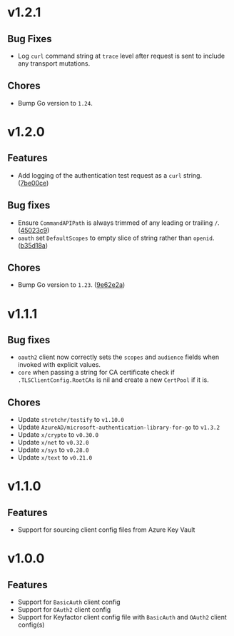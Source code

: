# v1.2.1

## Bug Fixes
- Log `curl` command string at `trace` level after request is sent to include any transport mutations.

## Chores
- Bump Go version to `1.24`.

# v1.2.0

## Features
- Add logging of the authentication test request as a `curl` string. ([7be00ce](https://github.com/Keyfactor/keyfactor-auth-client-go/commit/7be00ce82b6dd7880449e6585590ec702992a388))

## Bug fixes
- Ensure `CommandAPIPath` is always trimmed of any leading or trailing `/`. ([45023c9](https://github.com/Keyfactor/keyfactor-auth-client-go/commit/45023c94e9be0ae9b307f38af972bbc0b40998d4))
- `oauth` set `DefaultScopes` to empty slice of string rather than `openid`. ([b35d18a](https://github.com/Keyfactor/keyfactor-auth-client-go/commit/b35d18a19430692e65e98623fbfd7300f449bec8))

## Chores
- Bump Go version to `1.23`. ([9e62e2a](https://github.com/Keyfactor/keyfactor-auth-client-go/commit/9e62e2ab3a5c8ea0883df5a5902eaa91f2776f23))

# v1.1.1

## Bug fixes
- `oauth2` client now correctly sets the `scopes` and `audience` fields when invoked with explicit values.
- `core` when passing a string for CA certificate check if `.TLSClientConfig.RootCAs` is nil and create a new `CertPool` if it is.

## Chores
- Update `stretchr/testify` to `v1.10.0`  
- Update `AzureAD/microsoft-authentication-library-for-go` to `v1.3.2`  
- Update `x/crypto` to `v0.30.0`  
- Update `x/net` to `v0.32.0`  
- Update `x/sys` to `v0.28.0`  
- Update `x/text` to `v0.21.0`

# v1.1.0

## Features
- Support for sourcing client config files from Azure Key Vault

# v1.0.0

## Features
- Support for `BasicAuth` client config
- Support for `OAuth2` client config
- Support for Keyfactor client config file with `BasicAuth` and `OAuth2` client config(s)